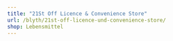 ```yaml
---
title: "21St Off Licence & Convenience Store"
url: /blyth/21st-off-licence-und-convenience-store/
shop: Lebensmittel
---
```

